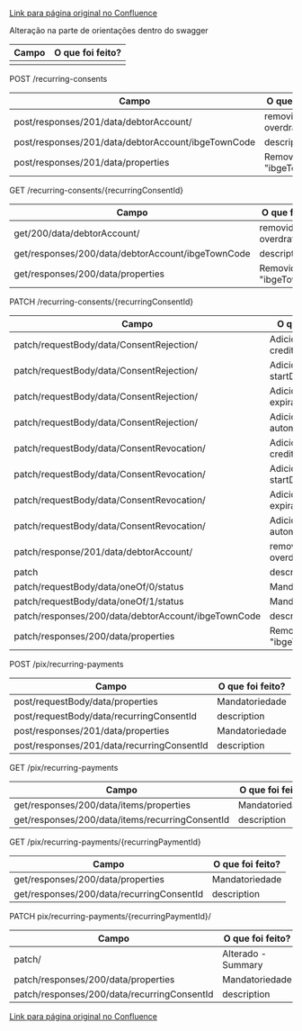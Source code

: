 [Link para página original no Confluence](https://openfinancebrasil.atlassian.net/wiki/spaces/OF/pages/223806262)

Alteração na parte de orientações dentro do swagger

| **Campo** | **O que foi feito?** |
| --- | --- |
|  |  |

 POST /recurring-consents

| **Campo** | **O que foi feito?** |
| --- | --- |
| post/responses/201/data/debtorAccount/ | removido - overdraftLimit |
| post/responses/201/data/debtorAccount/ibgeTownCode | description |
| post/responses/201/data/properties | Removido - "ibgeTownCode" |

 GET /recurring-consents/{recurringConsentId}

| **Campo** | **O que foi feito?** |
| --- | --- |
| get/200/data/debtorAccount/ | removido - overdraftLimit |
| get/responses/200/data/debtorAccount/ibgeTownCode | description |
| get/responses/200/data/properties | Removido - "ibgeTownCode" |

 PATCH /recurring-consents/{recurringConsentId}

| **Campo** | **O que foi feito?** |
| --- | --- |
| patch/requestBody/data/ConsentRejection/ | Adicionado - creditors |
| patch/requestBody/data/ConsentRejection/ | Adicionado - startDateTime |
| patch/requestBody/data/ConsentRejection/ | Adicionado - expirationDateTime |
| patch/requestBody/data/ConsentRejection/ | Adicionado - automatic |
| patch/requestBody/data/ConsentRevocation/ | Adicionado - creditors |
| patch/requestBody/data/ConsentRevocation/ | Adicionado - startDateTime |
| patch/requestBody/data/ConsentRevocation/ | Adicionado - expirationDateTime |
| patch/requestBody/data/ConsentRevocation/ | Adicionado - automatic |
| patch/response/201/data/debtorAccount/ | removido - overdraftLimit |
| patch | description |
| patch/requestBody/data/oneOf/0/status | Mandatoriedade |
| patch/requestBody/data/oneOf/1/status | Mandatoriedade |
| patch/responses/200/data/debtorAccount/ibgeTownCode | description |
| patch/responses/200/data/properties | Removido - "ibgeTownCode" |

 POST /pix/recurring-payments

| **Campo** | **O que foi feito?** |
| --- | --- |
| post/requestBody/data/properties | Mandatoriedade |
| post/requestBody/data/recurringConsentId | description |
| post/responses/201/data/properties | Mandatoriedade |
| post/responses/201/data/recurringConsentId | description |

 GET /pix/recurring-payments

| **Campo** | **O que foi feito?** |
| --- | --- |
| get/responses/200/data/items/properties | Mandatoriedade |
| get/responses/200/data/items/recurringConsentId | description |

 GET /pix/recurring-payments/{recurringPaymentId}

| **Campo** | **O que foi feito?** |
| --- | --- |
| get/responses/200/data/properties | Mandatoriedade |
| get/responses/200/data/recurringConsentId | description |

 PATCH pix/recurring-payments/{recurringPaymentId}/

| **Campo** | **O que foi feito?** |
| --- | --- |
| patch/ | Alterado - Summary |
| patch/responses/200/data/properties | Mandatoriedade |
| patch/responses/200/data/recurringConsentId | description |

[Link para página original no Confluence](https://openfinancebrasil.atlassian.net/wiki/spaces/OF/pages/223806262)